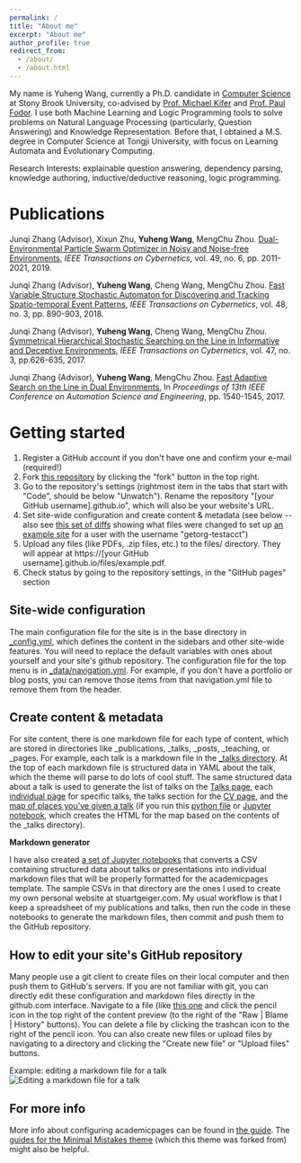 ```yaml
---
permalink: /
title: "About me"
excerpt: "About me"
author_profile: true
redirect_from: 
  - /about/
  - /about.html
---
```


My name is Yuheng Wang, currently a Ph.D. candidate in [Computer Science](https://www.cs.stonybrook.edu/) at Stony Brook University, co-advised by [Prof. Michael Kifer](https://www3.cs.stonybrook.edu/~kifer/) and [Prof. Paul Fodor](https://www3.cs.stonybrook.edu/~pfodor/). I use both Machine Learning and Logic Programming tools to solve problems on Natural Language Processing (particularly, Question Answering) and Knowledge Representation. Before that, I obtained a M.S. degree in Computer Science at Tongji University, with focus on Learning Automata and Evolutionary Computing.

Research Interests: explainable question answering, dependency parsing, knowledge authoring, inductive/deductive reasoning, logic programming.

Publications
======
Junqi Zhang (Advisor), Xixun Zhu, **Yuheng Wang**, MengChu Zhou. [Dual-Environmental Particle Swarm Optimizer in Noisy and Noise-free Environments](https://ieeexplore.ieee.org/stamp/stamp.jsp?arnumber=8352135), _IEEE Transactions on Cybernetics_, vol. 49, no. 6, pp. 2011-2021, 2019.

Junqi Zhang (Advisor), **Yuheng Wang**, Cheng Wang, MengChu Zhou. [Fast Variable Structure Stochastic Automaton for Discovering and Tracking Spatio-temporal Event Patterns](https://ieeexplore.ieee.org/stamp/stamp.jsp?tp=&arnumber=7892833), _IEEE Transactions on Cybernetics_, vol. 48, no. 3, pp. 890-903, 2018.

Junqi Zhang (Advisor), **Yuheng Wang**, Cheng Wang, MengChu Zhou. [Symmetrical Hierarchical Stochastic Searching on the Line in Informative and Deceptive Environments](https://ieeexplore.ieee.org/stamp/stamp.jsp?tp=&arnumber=7428922), _IEEE Transactions on Cybernetics_, vol. 47, no. 3, pp.626-635, 2017.

Junqi Zhang (Advisor), **Yuheng Wang**, MengChu Zhou. [Fast Adaptive Search on the Line in Dual Environments](https://ieeexplore.ieee.org/stamp/stamp.jsp?tp=&arnumber=8256322), In _Proceedings of 13th IEEE Conference on Automation Science and Engineering_, pp. 1540-1545, 2017.

Getting started
======
1. Register a GitHub account if you don't have one and confirm your e-mail (required!)
1. Fork [this repository](https://github.com/academicpages/academicpages.github.io) by clicking the "fork" button in the top right. 
1. Go to the repository's settings (rightmost item in the tabs that start with "Code", should be below "Unwatch"). Rename the repository "[your GitHub username].github.io", which will also be your website's URL.
1. Set site-wide configuration and create content & metadata (see below -- also see [this set of diffs](http://archive.is/3TPas) showing what files were changed to set up [an example site](https://getorg-testacct.github.io) for a user with the username "getorg-testacct")
1. Upload any files (like PDFs, .zip files, etc.) to the files/ directory. They will appear at https://[your GitHub username].github.io/files/example.pdf.  
1. Check status by going to the repository settings, in the "GitHub pages" section

Site-wide configuration
------
The main configuration file for the site is in the base directory in [_config.yml](https://github.com/academicpages/academicpages.github.io/blob/master/_config.yml), which defines the content in the sidebars and other site-wide features. You will need to replace the default variables with ones about yourself and your site's github repository. The configuration file for the top menu is in [_data/navigation.yml](https://github.com/academicpages/academicpages.github.io/blob/master/_data/navigation.yml). For example, if you don't have a portfolio or blog posts, you can remove those items from that navigation.yml file to remove them from the header. 

Create content & metadata
------
For site content, there is one markdown file for each type of content, which are stored in directories like _publications, _talks, _posts, _teaching, or _pages. For example, each talk is a markdown file in the [_talks directory](https://github.com/academicpages/academicpages.github.io/tree/master/_talks). At the top of each markdown file is structured data in YAML about the talk, which the theme will parse to do lots of cool stuff. The same structured data about a talk is used to generate the list of talks on the [Talks page](https://academicpages.github.io/talks), each [individual page](https://academicpages.github.io/talks/2012-03-01-talk-1) for specific talks, the talks section for the [CV page](https://academicpages.github.io/cv), and the [map of places you've given a talk](https://academicpages.github.io/talkmap.html) (if you run this [python file](https://github.com/academicpages/academicpages.github.io/blob/master/talkmap.py) or [Jupyter notebook](https://github.com/academicpages/academicpages.github.io/blob/master/talkmap.ipynb), which creates the HTML for the map based on the contents of the _talks directory).

**Markdown generator**

I have also created [a set of Jupyter notebooks](https://github.com/academicpages/academicpages.github.io/tree/master/markdown_generator
) that converts a CSV containing structured data about talks or presentations into individual markdown files that will be properly formatted for the academicpages template. The sample CSVs in that directory are the ones I used to create my own personal website at stuartgeiger.com. My usual workflow is that I keep a spreadsheet of my publications and talks, then run the code in these notebooks to generate the markdown files, then commit and push them to the GitHub repository.

How to edit your site's GitHub repository
------
Many people use a git client to create files on their local computer and then push them to GitHub's servers. If you are not familiar with git, you can directly edit these configuration and markdown files directly in the github.com interface. Navigate to a file (like [this one](https://github.com/academicpages/academicpages.github.io/blob/master/_talks/2012-03-01-talk-1.md) and click the pencil icon in the top right of the content preview (to the right of the "Raw | Blame | History" buttons). You can delete a file by clicking the trashcan icon to the right of the pencil icon. You can also create new files or upload files by navigating to a directory and clicking the "Create new file" or "Upload files" buttons. 

Example: editing a markdown file for a talk
![Editing a markdown file for a talk](/images/editing-talk.png)

For more info
------
More info about configuring academicpages can be found in [the guide](https://academicpages.github.io/markdown/). The [guides for the Minimal Mistakes theme](https://mmistakes.github.io/minimal-mistakes/docs/configuration/) (which this theme was forked from) might also be helpful.
